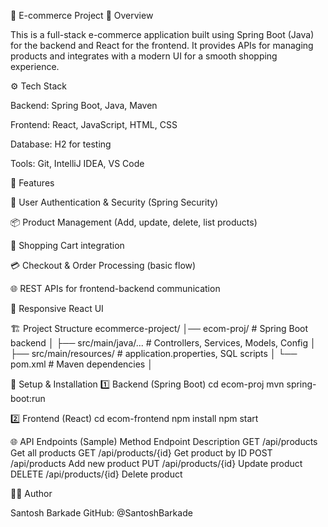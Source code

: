 🛒 E-commerce Project
📌 Overview

This is a full-stack e-commerce application built using Spring Boot (Java) for the backend and React for the frontend.
It provides APIs for managing products and integrates with a modern UI for a smooth shopping experience.

⚙️ Tech Stack

Backend: Spring Boot, Java, Maven

Frontend: React, JavaScript, HTML, CSS

Database:  H2 for testing

Tools: Git, IntelliJ IDEA, VS Code

🚀 Features

🔐 User Authentication & Security (Spring Security)

📦 Product Management (Add, update, delete, list products)

🛒 Shopping Cart integration

💳 Checkout & Order Processing (basic flow)

🌐 REST APIs for frontend-backend communication

📱 Responsive React UI

🏗️ Project Structure
ecommerce-project/
│── ecom-proj/              # Spring Boot backend
│   ├── src/main/java/...   # Controllers, Services, Models, Config
│   ├── src/main/resources/ # application.properties, SQL scripts
│   └── pom.xml             # Maven dependencies
│

🔧 Setup & Installation
1️⃣ Backend (Spring Boot)
cd ecom-proj
mvn spring-boot:run

2️⃣ Frontend (React)
cd ecom-frontend
npm install
npm start

🌐 API Endpoints (Sample)
Method	Endpoint	Description
GET	/api/products	Get all products
GET	/api/products/{id}	Get product by ID
POST	/api/products	Add new product
PUT	/api/products/{id}	Update product
DELETE	/api/products/{id}	Delete product

👨‍💻 Author

Santosh Barkade
GitHub: @SantoshBarkade

